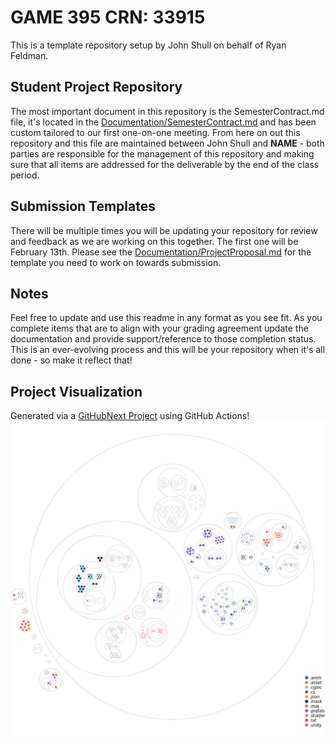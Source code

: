 # GAME 395 CRN: 33915

This is a template repository setup by John Shull on behalf of Ryan Feldman.

## Student Project Repository

The most important document in this repository is the SemesterContract.md file, it's located in the [Documentation/SemesterContract.md](./Documentation/SemesterContract.md) and has been custom tailored to our first one-on-one meeting. From here on out this repository and this file are maintained between John Shull and **NAME** - both parties are responsible for the management of this repository and making sure that all items are addressed for the deliverable by the end of the class period.

## Submission Templates

There will be multiple times you will be updating your repository for review and feedback as we are working on this together. The first one will be February 13th. Please see the [Documentation/ProjectProposal.md](./Documentation/ProjectProposal.md) for the template you need to work on towards submission.

## Notes

Feel free to update and use this readme in any format as you see fit. As you complete items that are to align with your grading agreement update the documentation and provide support/reference to those completion status. This is an ever-evolving process and this will be your repository when it's all done - so make it reflect that!

## Project Visualization

Generated via a [GitHubNext Project](https://github.com/githubocto/repo-visualizer) using GitHub Actions!
![Visualization of the codebase](./Project-output-diagram.svg)
